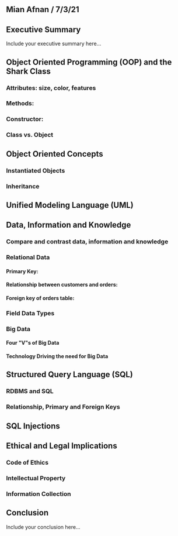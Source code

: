 ## Mian Afnan / 7/3/21

## Executive Summary 
Include your executive summary here...

## Object Oriented Programming (OOP) and the Shark Class
### Attributes: size, color, features
### Methods: 
### Constructor: 
### Class vs. Object

## Object Oriented Concepts
### Instantiated Objects
### Inheritance

## Unified Modeling Language (UML)

## Data, Information and Knowledge
### Compare and contrast data, information and knowledge
### Relational Data
#### Primary Key:
#### Relationship between customers and orders:
#### Foreign key of orders table:
### Field Data Types

### Big Data
#### Four "V"s of Big Data
#### Technology Driving the need for Big Data

## Structured Query Language (SQL) 
### RDBMS and SQL
### Relationship, Primary and Foreign Keys

## SQL Injections

## Ethical and Legal Implications
### Code of Ethics
### Intellectual Property
### Information Collection

## Conclusion
Include your conclusion here...
